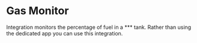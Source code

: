 # Gas Monitor

Integration monitors the percentage of fuel in a *** tank. Rather than using the dedicated app you can use this integration.
